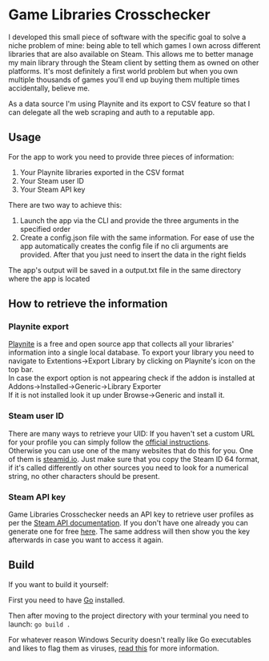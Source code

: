 # Game Libraries Crosschecker

I developed this small piece of software with the specific goal to solve a niche problem of mine: being able to tell which games I own across different libraries that are also available on Steam. This allows me to better manage my main library through the Steam client by setting them as owned on other platforms. It's most definitely a first world problem but when you own multiple thousands of games you'll end up buying them multiple times accidentally, believe me.<br>

As a data source I'm using Playnite and its export to CSV feature so that I can delegate all the web scraping and auth to a reputable app.<br>

## Usage

For the app to work you need to provide three pieces of information:
1. Your Playnite libraries exported in the CSV format
2. Your Steam user ID
3. Your Steam API key

There are two way to achieve this:
1. Launch the app via the CLI and provide the three arguments in the specified order
2. Create a config.json file with the same information. For ease of use the app automatically creates the config file if no cli arguments are provided. After that you just need to insert the data in the right fields

The app's output will be saved in a output.txt file in the same directory where the app is located

## How to retrieve the information

### Playnite export

[Playnite](https://playnite.link/) is a free and open source app that collects all your libraries' information into a single local database. To export your library you need to navigate to Extentions->Export Library by clicking on Playnite's icon on the top bar.  
In case the export option is not appearing check if the addon is installed at Addons->Installed->Generic->Library Exporter  
If it is not installed look it up under Browse->Generic and install it.

### Steam user ID

There are many ways to retrieve your UID:
If you haven't set a custom URL for your profile you can simply follow the [official instructions](https://help.steampowered.com/en/faqs/view/2816-BE67-5B69-0FEC).  
Otherwise you can use one of the many websites that do this for you. One of them is [steamid.io](https://steamid.io/). Just make sure that you copy the Steam ID 64 format, if it's called differently on other sources you need to look for a numerical string, no other characters should be present.

### Steam API key

Game Libraries Crosschecker needs an API key to retrieve user profiles as per the [Steam API documentation](https://partner.steamgames.com/doc/webapi/IPlayerService#GetOwnedGames). If you don't have one already you can generate one for free [here](https://steamcommunity.com/login/home/?goto=%2Fdev%2Fapikey). The same address will then show you the key afterwards in case you want to access it again.


## Build

If you want to build it yourself:

First you need to have [Go](https://go.dev/) installed.

Then after moving to the project directory with your terminal you need to launch:
`go build .`  

For whatever reason Windows Security doesn't really like Go executables and likes to flag them as viruses, [read this](https://go.dev/doc/faq#virus) for more information.
